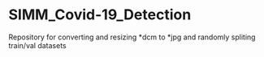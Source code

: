 # SIMM_Covid-19_Detection
Repository for converting and resizing *dcm to *jpg and randomly spliting train/val datasets
